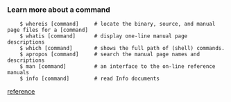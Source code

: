 ### Learn more about a command

~~~
	$ whereis [command]		# locate the binary, source, and manual page files for a [command]
	$ whatis [command]		# display one-line manual page descriptions
	$ which [command]		# shows the full path of (shell) commands.
	$ apropos [command]		# search the manual page names and descriptions	
	$ man [command]			# an interface to the on-line reference manuals
	$ info [command]		# read Info documents
~~~

[reference](https://chrisjean.com/4-great-tools-to-find-files-quickly-in-ubuntu/)

